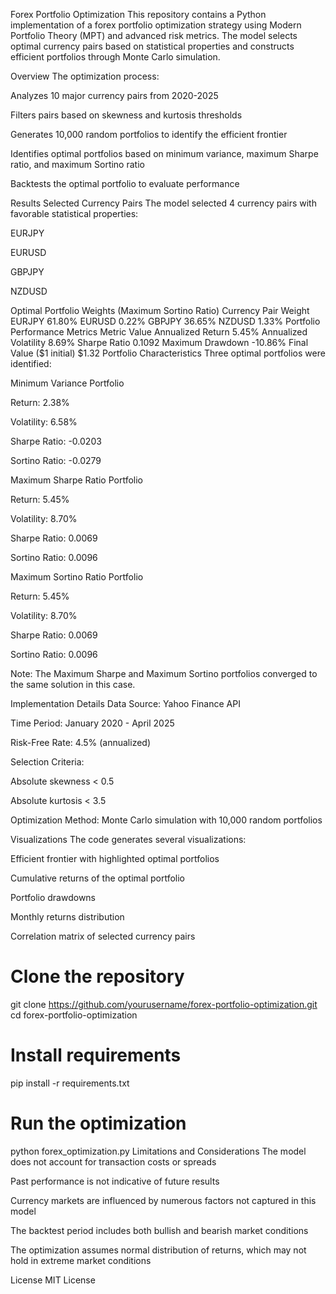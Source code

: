 Forex Portfolio Optimization
This repository contains a Python implementation of a forex portfolio optimization strategy using Modern Portfolio Theory (MPT) and advanced risk metrics. The model selects optimal currency pairs based on statistical properties and constructs efficient portfolios through Monte Carlo simulation.

Overview
The optimization process:

Analyzes 10 major currency pairs from 2020-2025

Filters pairs based on skewness and kurtosis thresholds

Generates 10,000 random portfolios to identify the efficient frontier

Identifies optimal portfolios based on minimum variance, maximum Sharpe ratio, and maximum Sortino ratio

Backtests the optimal portfolio to evaluate performance

Results
Selected Currency Pairs
The model selected 4 currency pairs with favorable statistical properties:

EURJPY

EURUSD

GBPJPY

NZDUSD

Optimal Portfolio Weights (Maximum Sortino Ratio)
Currency Pair	Weight
EURJPY	61.80%
EURUSD	0.22%
GBPJPY	36.65%
NZDUSD	1.33%
Portfolio Performance Metrics
Metric	Value
Annualized Return	5.45%
Annualized Volatility	8.69%
Sharpe Ratio	0.1092
Maximum Drawdown	-10.86%
Final Value ($1 initial)	$1.32
Portfolio Characteristics
Three optimal portfolios were identified:

Minimum Variance Portfolio

Return: 2.38%

Volatility: 6.58%

Sharpe Ratio: -0.0203

Sortino Ratio: -0.0279

Maximum Sharpe Ratio Portfolio

Return: 5.45%

Volatility: 8.70%

Sharpe Ratio: 0.0069

Sortino Ratio: 0.0096

Maximum Sortino Ratio Portfolio

Return: 5.45%

Volatility: 8.70%

Sharpe Ratio: 0.0069

Sortino Ratio: 0.0096

Note: The Maximum Sharpe and Maximum Sortino portfolios converged to the same solution in this case.

Implementation Details
Data Source: Yahoo Finance API

Time Period: January 2020 - April 2025

Risk-Free Rate: 4.5% (annualized)

Selection Criteria:

Absolute skewness < 0.5

Absolute kurtosis < 3.5

Optimization Method: Monte Carlo simulation with 10,000 random portfolios

Visualizations
The code generates several visualizations:

Efficient frontier with highlighted optimal portfolios

Cumulative returns of the optimal portfolio

Portfolio drawdowns

Monthly returns distribution

Correlation matrix of selected currency pairs



# Clone the repository
git clone https://github.com/yourusername/forex-portfolio-optimization.git
cd forex-portfolio-optimization

# Install requirements
pip install -r requirements.txt

# Run the optimization
python forex_optimization.py
Limitations and Considerations
The model does not account for transaction costs or spreads

Past performance is not indicative of future results

Currency markets are influenced by numerous factors not captured in this model

The backtest period includes both bullish and bearish market conditions

The optimization assumes normal distribution of returns, which may not hold in extreme market conditions

License
MIT License
